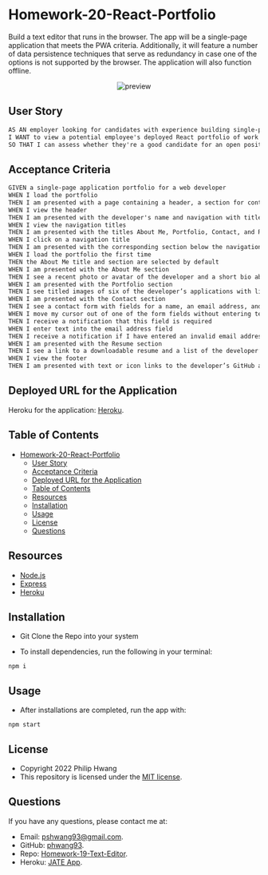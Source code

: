 # Homework-20-React-Portfolio

Build a text editor that runs in the browser. The app will be a single-page application that meets the PWA criteria. Additionally, it will feature a number of data persistence techniques that serve as redundancy in case one of the options is not supported by the browser. The application will also function offline.

<p align = "center">
<img alt="preview" src="/client/src/images/screenshot.png">
</p>

## User Story

```md
AS AN employer looking for candidates with experience building single-page applications
I WANT to view a potential employee's deployed React portfolio of work samples
SO THAT I can assess whether they're a good candidate for an open position
```
## Acceptance Criteria

```md
GIVEN a single-page application portfolio for a web developer
WHEN I load the portfolio
THEN I am presented with a page containing a header, a section for content, and a footer
WHEN I view the header
THEN I am presented with the developer's name and navigation with titles corresponding to different sections of the portfolio
WHEN I view the navigation titles
THEN I am presented with the titles About Me, Portfolio, Contact, and Resume, and the title corresponding to the current section is highlighted
WHEN I click on a navigation title
THEN I am presented with the corresponding section below the navigation without the page reloading and that title is highlighted
WHEN I load the portfolio the first time
THEN the About Me title and section are selected by default
WHEN I am presented with the About Me section
THEN I see a recent photo or avatar of the developer and a short bio about them
WHEN I am presented with the Portfolio section
THEN I see titled images of six of the developer’s applications with links to both the deployed applications and the corresponding GitHub repositories
WHEN I am presented with the Contact section
THEN I see a contact form with fields for a name, an email address, and a message
WHEN I move my cursor out of one of the form fields without entering text
THEN I receive a notification that this field is required
WHEN I enter text into the email address field
THEN I receive a notification if I have entered an invalid email address
WHEN I am presented with the Resume section
THEN I see a link to a downloadable resume and a list of the developer’s proficiencies
WHEN I view the footer
THEN I am presented with text or icon links to the developer’s GitHub and LinkedIn profiles, and their profile on a third platform (Stack Overflow, Twitter)
```
## Deployed URL for the Application 

Heroku for the application: [Heroku](https://jate-app-ph.herokuapp.com).
## Table of Contents

- [Homework-20-React-Portfolio](#homework-20-react-portfolio)
  - [User Story](#user-story)
  - [Acceptance Criteria](#acceptance-criteria)
  - [Deployed URL for the Application](#deployed-url-for-the-application)
  - [Table of Contents](#table-of-contents)
  - [Resources](#resources)
  - [Installation](#installation)
  - [Usage](#usage)
  - [License](#license)
  - [Questions](#questions)

## Resources

* [Node.js](https://nodejs.org/)
* [Express](https://expressjs.com/)
* [Heroku](https://heroku.com)
## Installation

* Git Clone the Repo into your system

* To install dependencies, run the following in your terminal:
  
`npm i`
## Usage

* After installations are completed, run the app with: 
  
`npm start`

## License

* Copyright 2022 Philip Hwang
* This repository is licensed under the [MIT license](./LICENSE).

## Questions

If you have any questions, please contact me at: 
* Email: [pshwang93@gmail.com](mailto:pshwang93@gmail.com). 
* GitHub: [phwang93](https://github.com/phwang93).
* Repo: [Homework-19-Text-Editor](https://github.com/phwang93/Homework-19-Text-Editor).
* Heroku: [JATE App](https://jate-app-ph.herokuapp.com).